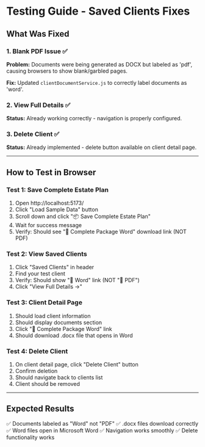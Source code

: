 # Testing Guide - Saved Clients Fixes

## What Was Fixed

### 1. Blank PDF Issue ✅
**Problem:** Documents were being generated as DOCX but labeled as 'pdf', causing browsers to show blank/garbled pages.

**Fix:** Updated `clientDocumentService.js` to correctly label documents as 'word'.

### 2. View Full Details ✅
**Status:** Already working correctly - navigation is properly configured.

### 3. Delete Client ✅
**Status:** Already implemented - delete button available on client detail page.

---

## How to Test in Browser

### Test 1: Save Complete Estate Plan

1. Open http://localhost:5173/
2. Click "Load Sample Data" button
3. Scroll down and click "📦 Save Complete Estate Plan"
4. Wait for success message
5. Verify: Should see "📝 Complete Package Word" download link (NOT PDF)

### Test 2: View Saved Clients

1. Click "Saved Clients" in header
2. Find your test client
3. Verify: Should show "📝 Word" link (NOT "📄 PDF")
4. Click "View Full Details →"

### Test 3: Client Detail Page

1. Should load client information
2. Should display documents section
3. Click "📝 Complete Package Word" link
4. Should download .docx file that opens in Word

### Test 4: Delete Client

1. On client detail page, click "Delete Client" button
2. Confirm deletion
3. Should navigate back to clients list
4. Client should be removed

---

## Expected Results

✅ Documents labeled as "Word" not "PDF"
✅ .docx files download correctly  
✅ Word files open in Microsoft Word
✅ Navigation works smoothly
✅ Delete functionality works

